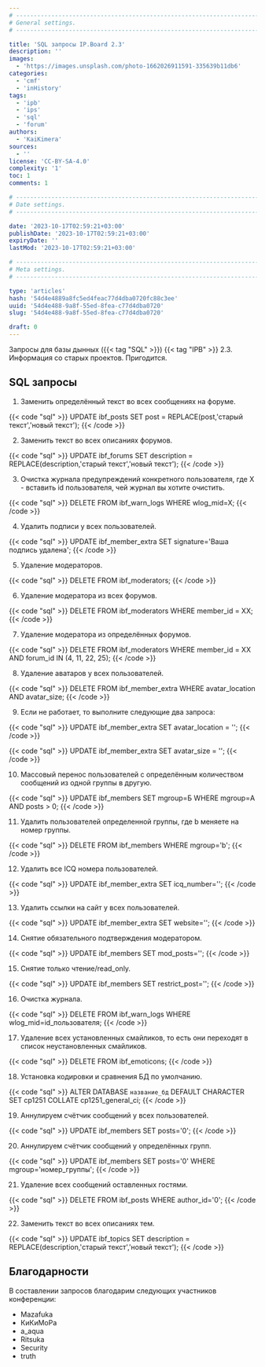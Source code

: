```yaml
---
# -------------------------------------------------------------------------------------------------------------------- #
# General settings.
# -------------------------------------------------------------------------------------------------------------------- #

title: 'SQL запросы IP.Board 2.3'
description: ''
images:
  - 'https://images.unsplash.com/photo-1662026911591-335639b11db6'
categories:
  - 'cmf'
  - 'inHistory'
tags:
  - 'ipb'
  - 'ips'
  - 'sql'
  - 'forum'
authors:
  - 'KaiKimera'
sources:
  - ''
license: 'CC-BY-SA-4.0'
complexity: '1'
toc: 1
comments: 1

# -------------------------------------------------------------------------------------------------------------------- #
# Date settings.
# -------------------------------------------------------------------------------------------------------------------- #

date: '2023-10-17T02:59:21+03:00'
publishDate: '2023-10-17T02:59:21+03:00'
expiryDate: ''
lastMod: '2023-10-17T02:59:21+03:00'

# -------------------------------------------------------------------------------------------------------------------- #
# Meta settings.
# -------------------------------------------------------------------------------------------------------------------- #

type: 'articles'
hash: '54d4e4889a8fc5ed4feac77d4dba0720fc88c3ee'
uuid: '54d4e488-9a8f-55ed-8fea-c77d4dba0720'
slug: '54d4e488-9a8f-55ed-8fea-c77d4dba0720'

draft: 0
---
```


Запросы для базы дынных ({{< tag "SQL" >}}) {{< tag "IPB" >}} 2.3. Информация со старых проектов. Пригодится.

<!--more-->

## SQL запросы

1. Заменить определённый текст во всех сообщениях на форуме.

{{< code "sql" >}}
UPDATE ibf_posts SET post = REPLACE(post,'старый текст','новый текст');
{{< /code >}}

2. Заменить текст во всех описаниях форумов.

{{< code "sql" >}}
UPDATE ibf_forums SET description = REPLACE(description,'старый текст','новый текст');
{{< /code >}}

3. Очистка журнала предупреждений конкретного пользователя, где X - вставить id пользователя, чей журнал вы хотите очистить.

{{< code "sql" >}}
DELETE FROM ibf_warn_logs WHERE wlog_mid=X;
{{< /code >}}

4. Удалить подписи у всех пользователей.

{{< code "sql" >}}
UPDATE ibf_member_extra SET signature='Ваша подпись удалена';
{{< /code >}}

5. Удаление модераторов.

{{< code "sql" >}}
DELETE FROM ibf_moderators;
{{< /code >}}

6. Удаление модератора из всех форумов.

{{< code "sql" >}}
DELETE FROM ibf_moderators WHERE member_id = XX;
{{< /code >}}

7. Удаление модератора из определённых форумов.

{{< code "sql" >}}
DELETE FROM ibf_moderators WHERE member_id = XX AND forum_id IN (4, 11, 22, 25);
{{< /code >}}

8. Удаление аватаров у всех пользователей.

{{< code "sql" >}}
DELETE FROM ibf_member_extra WHERE avatar_location AND avatar_size;
{{< /code >}}

9. Если не работает, то выполните следующие два запроса:

{{< code "sql" >}}
UPDATE ibf_member_extra SET avatar_location = '';
{{< /code >}}

{{< code "sql" >}}
UPDATE ibf_member_extra SET avatar_size = '';
{{< /code >}}

10. Массовый перенос пользователей c определённым количеством сообщений из одной группы в другую.

{{< code "sql" >}}
UPDATE ibf_members SET mgroup=Б WHERE mgroup=А AND posts > 0;
{{< /code >}}

11. Удалить пользователей определенной группы, где b меняете на номер группы.

{{< code "sql" >}}
DELETE FROM ibf_members WHERE mgroup='b';
{{< /code >}}

12. Удалить все ICQ номера пользователей.

{{< code "sql" >}}
UPDATE ibf_member_extra SET icq_number='';
{{< /code >}}

13. Удалить ссылки на сайт у всех пользователей.

{{< code "sql" >}}
UPDATE ibf_member_extra SET website='';
{{< /code >}}

14. Снятие обязательного подтверждения модератором.

{{< code "sql" >}}
UPDATE ibf_members SET mod_posts='';
{{< /code >}}

15. Снятие только чтение/read_only.

{{< code "sql" >}}
UPDATE ibf_members SET restrict_post='';
{{< /code >}}

16. Очистка журнала.

{{< code "sql" >}}
DELETE FROM ibf_warn_logs WHERE wlog_mid=id_пользователя;
{{< /code >}}

17. Удаление всех установленных смайликов, то есть они переходят в список неустановленных смайликов.

{{< code "sql" >}}
DELETE FROM ibf_emoticons;
{{< /code >}}

18. Установка кодировки и сравнения БД по умолчанию.

{{< code "sql" >}}
ALTER DATABASE `название_бд` DEFAULT CHARACTER SET cp1251 COLLATE cp1251_general_ci;
{{< /code >}}

19. Аннулируем счётчик сообщений у всех пользователей.

{{< code "sql" >}}
UPDATE ibf_members SET posts='0';
{{< /code >}}

20. Аннулируем счётчик сообщений у определённых групп.

{{< code "sql" >}}
UPDATE ibf_members SET posts='0' WHERE mgroup='номер_группы';
{{< /code >}}

21. Удаление всех сообщений оставленных гостями.

{{< code "sql" >}}
DELETE FROM ibf_posts WHERE author_id='0';
{{< /code >}}

22. Заменить текст во всех описаниях тем.

{{< code "sql" >}}
UPDATE ibf_topics SET description = REPLACE(description,'старый текст','новый текст');
{{< /code >}}

## Благодарности

В составлении запросов благодарим следующих участников конференции:

- Mazafuka
- КиКиМоРа
- a_aqua
- Ritsuka
- Security
- truth

